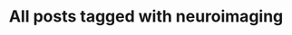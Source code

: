 ---
layout: tag
title: "All posts tagged with neuroimaging"
permalink: /weblog/tags/neuroimaging/
taxonomy: neuroimaging
---